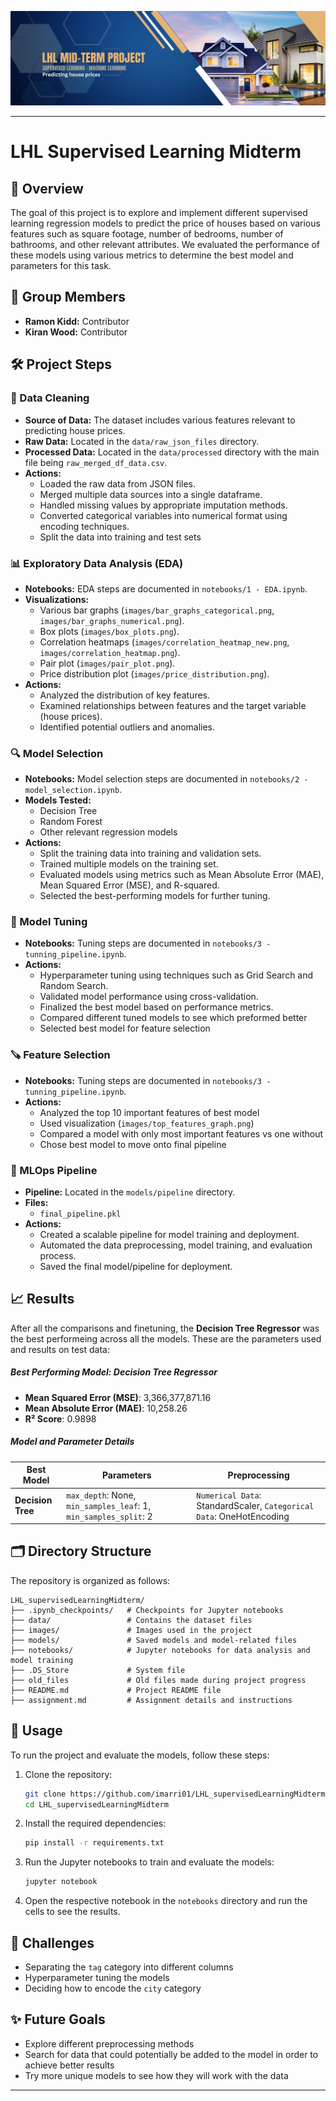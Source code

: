 


![banner](/images/LHL_banner.png)

---

# LHL Supervised Learning Midterm

## 🌟 Overview

The goal of this project is to explore and implement different supervised learning regression models to predict the price of houses based on various features such as square footage, number of bedrooms, number of bathrooms, and other relevant attributes. We evaluated the performance of these models using various metrics to determine the best model and parameters for this task.

## 👥 Group Members

- **Ramon Kidd:** Contributor
- **Kiran Wood:** Contributor


## 🛠️ Project Steps

### 🧹 Data Cleaning

- **Source of Data:** The dataset includes various features relevant to predicting house prices.
- **Raw Data:** Located in the `data/raw_json_files` directory.
- **Processed Data:** Located in the `data/processed` directory with the main file being `raw_merged_df_data.csv`.
- **Actions:**
  - Loaded the raw data from JSON files.
  - Merged multiple data sources into a single dataframe.
  - Handled missing values by appropriate imputation methods.
  - Converted categorical variables into numerical format using encoding techniques.
  - Split the data into training and test sets

### 📊 Exploratory Data Analysis (EDA)

- **Notebooks:** EDA steps are documented in `notebooks/1 - EDA.ipynb`.
- **Visualizations:**
  - Various bar graphs (`images/bar_graphs_categorical.png`, `images/bar_graphs_numerical.png`).
  - Box plots (`images/box_plots.png`).
  - Correlation heatmaps (`images/correlation_heatmap_new.png`, `images/correlation_heatmap.png`).
  - Pair plot (`images/pair_plot.png`).
  - Price distribution plot (`images/price_distribution.png`).
- **Actions:**
  - Analyzed the distribution of key features.
  - Examined relationships between features and the target variable (house prices).
  - Identified potential outliers and anomalies.

### 🔍 Model Selection

- **Notebooks:** Model selection steps are documented in `notebooks/2 - model_selection.ipynb`.
- **Models Tested:**
  - Decision Tree
  - Random Forest
  - Other relevant regression models
- **Actions:**
  - Split the training data into training and validation sets.
  - Trained multiple models on the training set.
  - Evaluated models using metrics such as Mean Absolute Error (MAE), Mean Squared Error (MSE), and R-squared.
  - Selected the best-performing models for further tuning.

### 🔧 Model Tuning

- **Notebooks:** Tuning steps are documented in `notebooks/3 - tunning_pipeline.ipynb`.
- **Actions:**
  - Hyperparameter tuning using techniques such as Grid Search and Random Search.
  - Validated model performance using cross-validation.
  - Finalized the best model based on performance metrics.
  - Compared different tuned models to see which preformed better
  - Selected best model for feature selection

### 🪚 Feature Selection

- **Notebooks:** Tuning steps are documented in `notebooks/3 - tunning_pipeline.ipynb`.
- **Actions:**
  - Analyzed the top 10 important features of best model
  - Used visualization (`images/top_features_graph.png`)
  - Compared a model with only most important features vs one without
  - Chose best model to move onto final pipeline

### 🚀 MLOps Pipeline

- **Pipeline:** Located in the `models/pipeline` directory.
- **Files:**
  - `final_pipeline.pkl`
- **Actions:**
  - Created a scalable pipeline for model training and deployment.
  - Automated the data preprocessing, model training, and evaluation process.
  - Saved the final model/pipeline for deployment.

## 📈 Results

After all the comparisons and finetuning, the **Decision Tree Regressor** was the best performeing across all the models. These are the parameters used and results on test data:

##### ***Best Performing Model: Decision Tree Regressor***

- **Mean Squared Error (MSE)**: 3,366,377,871.16
- **Mean Absolute Error (MAE)**: 10,258.26
- **R² Score**: 0.9898

##### ***Model and Parameter Details***

| Best Model                         | Parameters  | Preprocessing  |
|-------------------------------|---------------------------|----------------------------|
| **Decision Tree**             | `max_depth`: None, `min_samples_leaf`: 1, `min_samples_split`: 2          | `Numerical Data`: StandardScaler, `Categorical Data`: OneHotEncoding     |


## 🗂️ Directory Structure

The repository is organized as follows:

```plaintext
LHL_supervisedLearningMidterm/
├── .ipynb_checkpoints/   # Checkpoints for Jupyter notebooks
├── data/                 # Contains the dataset files
├── images/               # Images used in the project
├── models/               # Saved models and model-related files
├── notebooks/            # Jupyter notebooks for data analysis and model training
├── .DS_Store             # System file
├── old_files             # Old files made during project progress
├── README.md             # Project README file
├── assignment.md         # Assignment details and instructions
```

## 🚀 Usage

To run the project and evaluate the models, follow these steps:

1. Clone the repository:

   ```bash
   git clone https://github.com/imarri01/LHL_supervisedLearningMidterm.git
   cd LHL_supervisedLearningMidterm
   ```

2. Install the required dependencies:

   ```bash
   pip install -r requirements.txt
   ```

3. Run the Jupyter notebooks to train and evaluate the models:

   ```bash
   jupyter notebook
   ```

4. Open the respective notebook in the `notebooks` directory and run the cells to see the results.

## 💬 Challenges

- Separating the `tag` category into different columns
- Hyperparameter tuning the models
- Deciding how to encode the `city` category

## ✨ Future Goals

- Explore different preprocessing methods
- Search for data that could potentially be added to the model in order to achieve better results
- Try more unique models to see how they will work with the data

---


